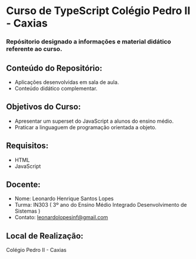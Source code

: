 # Curso de TypeScript Colégio Pedro II - Caxias
### Repósitorio designado a informações e material didático referente ao curso.

## Conteúdo do Repositório:
+ Aplicações desenvolvidas em sala de aula.
+ Conteúdo didático complementar.

## Objetivos do Curso:
+ Apresentar um superset do JavaScript a alunos do ensino médio.
+ Praticar a linguaguem de programação orientada a objeto. 

## Requisitos:
+ HTML
+ JavaScript

## Docente:
+ Nome: Leonardo Henrique Santos Lopes
+ Turma: IN303 ( 3º ano do Ensino Médio Integrado Desenvolvimento de Sistemas )  
+ Contato: leonardolopesinf@gmail.com 

## Local de Realização:

Colégio Pedro II - Caxias 
